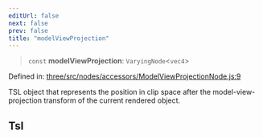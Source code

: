 ```yaml
---
editUrl: false
next: false
prev: false
title: "modelViewProjection"
---
```


> `const` **modelViewProjection**: `VaryingNode`\<`vec4`\>

Defined in: [three/src/nodes/accessors/ModelViewProjectionNode.js:9](https://github.com/DefinitelyMaybe/three-i18n/blob/fa57b79433d1c349ffb23a78727299c8d4190136/three/src/nodes/accessors/ModelViewProjectionNode.js#L9)

TSL object that represents the position in clip space after the model-view-projection transform of the current rendered object.

## Tsl
